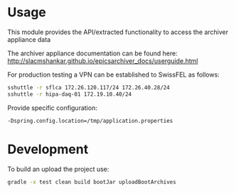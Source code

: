 # Usage

This module provides the API/extracted functionality to access the archiver appliance data

The archiver appliance documentation can be found here: http://slacmshankar.github.io/epicsarchiver_docs/userguide.html

For production testing a VPN can be established to SwissFEL as follows:
```bash
sshuttle -r sflca 172.26.120.117/24 172.26.40.28/24
sshuttle -r hipa-daq-01 172.19.10.40/24
```

Provide specific configuration:
```bash
-Dspring.config.location=/tmp/application.properties
```

# Development

To build an upload the project use:
```bash
gradle -x test clean build bootJar uploadBootArchives
```